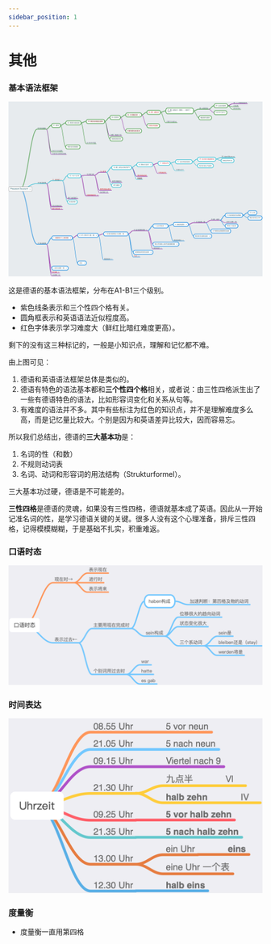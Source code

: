 ```yaml
---
sidebar_position: 1
---
```


# 其他

### 基本语法框架

![](./img/PasswortDeutsch.jpg)

这是德语的基本语法框架，分布在A1-B1三个级别。

- 紫色线条表示和三个性四个格有关。
- 圆角框表示和英语语法近似程度高。
- 红色字体表示学习难度大（鲜红比暗红难度更高）。

剩下的没有这三种标记的，一般是小知识点，理解和记忆都不难。

由上图可见：

1. 德语和英语语法框架总体是类似的。
2. 德语有特色的语法基本都和**三个性四个格**相关，或者说：由三性四格派生出了一些有德语特色的语法，比如形容词变化和关系从句等。
3. 有难度的语法并不多。其中有些标注为红色的知识点，并不是理解难度多么高，而是记忆量比较大。个别是因为和英语差异比较大，因而容易忘。

所以我们总结出，德语的**三大基本功**是：

1. 名词的性（和数）
2. 不规则动词表
3. 名词、动词和形容词的用法结构（Strukturformel）。

三大基本功过硬，德语是不可能差的。

**三性四格**是德语的灵魂，如果没有三性四格，德语就基本成了英语。因此从一开始记准名词的性，是学习德语关键的关键。很多人没有这个心理准备，排斥三性四格，记得模模糊糊，于是基础不扎实，积重难返。

### 口语时态

![](./img/口语时态.png)

### 时间表达

![](./img/时间表达.png)

### 度量衡

* 度量衡一直用第四格